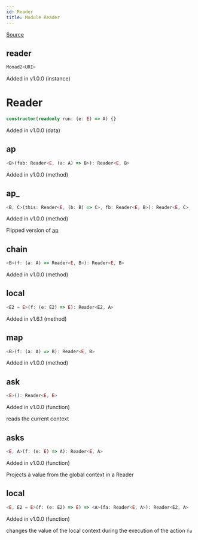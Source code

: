 ```yaml
---
id: Reader
title: Module Reader
---
```


[Source](https://github.com/gcanti/fp-ts/blob/master/src/Reader.ts)

## reader

```ts
Monad2<URI>
```

Added in v1.0.0 (instance)

# Reader

```ts
constructor(readonly run: (e: E) => A) {}
```

Added in v1.0.0 (data)

## ap

```ts
<B>(fab: Reader<E, (a: A) => B>): Reader<E, B>
```

Added in v1.0.0 (method)

## ap\_

```ts
<B, C>(this: Reader<E, (b: B) => C>, fb: Reader<E, B>): Reader<E, C>
```

Added in v1.0.0 (method)

Flipped version of [ap](#ap)

## chain

```ts
<B>(f: (a: A) => Reader<E, B>): Reader<E, B>
```

Added in v1.0.0 (method)

## local

```ts
<E2 = E>(f: (e: E2) => E): Reader<E2, A>
```

Added in v1.6.1 (method)

## map

```ts
<B>(f: (a: A) => B): Reader<E, B>
```

Added in v1.0.0 (method)

## ask

```ts
<E>(): Reader<E, E>
```

Added in v1.0.0 (function)

reads the current context

## asks

```ts
<E, A>(f: (e: E) => A): Reader<E, A>
```

Added in v1.0.0 (function)

Projects a value from the global context in a Reader

## local

```ts
<E, E2 = E>(f: (e: E2) => E) => <A>(fa: Reader<E, A>): Reader<E2, A>
```

Added in v1.0.0 (function)

changes the value of the local context during the execution of the action `fa`
